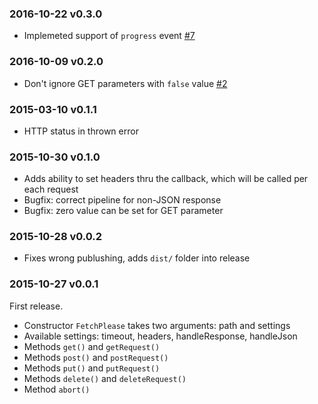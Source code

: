 ### 2016-10-22 v0.3.0

 * Implemeted support of `progress` event [#7](https://github.com/albburtsev/fetch-please/issues/7)

### 2016-10-09 v0.2.0

 * Don't ignore GET parameters with `false` value [#2](https://github.com/albburtsev/fetch-please/issues/2)

### 2015-03-10 v0.1.1

 * HTTP status in thrown error

### 2015-10-30 v0.1.0

 * Adds ability to set headers thru the callback, which will be called per each request
 * Bugfix: correct pipeline for non-JSON response
 * Bugfix: zero value can be set for GET parameter

### 2015-10-28 v0.0.2

 * Fixes wrong publushing, adds ```dist/``` folder into release

### 2015-10-27 v0.0.1

First release.

 * Constructor ```FetchPlease``` takes two arguments: path and settings
 * Available settings: timeout, headers, handleResponse, handleJson
 * Methods ```get()``` and ```getRequest()```
 * Methods ```post()``` and ```postRequest()```
 * Methods ```put()``` and ```putRequest()```
 * Methods ```delete()``` and ```deleteRequest()```
 * Method ```abort()```
